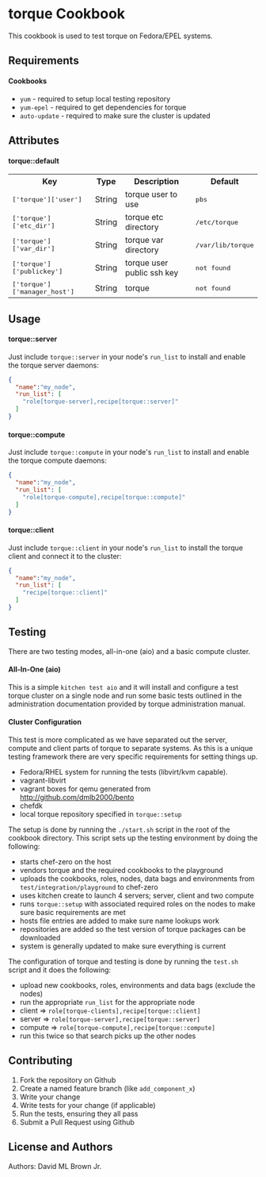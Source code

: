 torque Cookbook
====================
This cookbook is used to test torque on Fedora/EPEL systems.

Requirements
------------
#### Cookbooks
- `yum` - required to setup local testing repository
- `yum-epel` - required to get dependencies for torque
- `auto-update` - required to make sure the cluster is updated

Attributes
----------
#### torque::default
<table>
  <tr>
    <th>Key</th>
    <th>Type</th>
    <th>Description</th>
    <th>Default</th>
  </tr>
  <tr>
    <td><tt>['torque']['user']</tt></td>
    <td>String</td>
    <td>torque user to use</td>
    <td><tt>pbs</tt></td>
  </tr>
  <tr>
    <td><tt>['torque']['etc_dir']</tt></td>
    <td>String</td>
    <td>torque etc directory</td>
    <td><tt>/etc/torque</tt></td>
  </tr>
  <tr>
    <td><tt>['torque']['var_dir']</tt></td>
    <td>String</td>
    <td>torque var directory</td>
    <td><tt>/var/lib/torque</tt></td>
  </tr>
  <tr>
    <td><tt>['torque']['publickey']</tt></td>
    <td>String</td>
    <td>torque user public ssh key</td>
    <td><tt>not found</tt></td>
  </tr>
  <tr>
    <td><tt>['torque']['manager_host']</tt></td>
    <td>String</td>
    <td>torque </td>
    <td><tt>not found</tt></td>
  </tr>
</table>

Usage
-----
#### torque::server
Just include `torque::server` in your node's `run_list` to install
and enable the torque server daemons:

```json
{
  "name":"my_node",
  "run_list": [
    "role[torque-server],recipe[torque::server]"
  ]
}
```

#### torque::compute
Just include `torque::compute` in your node's `run_list` to install
and enable the torque compute daemons:

```json
{
  "name":"my_node",
  "run_list": [
    "role[torque-compute],recipe[torque::compute]"
  ]
}
```

#### torque::client
Just include `torque::client` in your node's `run_list` to install
the torque client and connect it to the cluster:

```json
{
  "name":"my_node",
  "run_list": [
    "recipe[torque::client]"
  ]
}
```

Testing
------------

There are two testing modes, all-in-one (aio) and a basic compute
cluster.

#### All-In-One (aio)

This is a simple `kitchen test aio` and it will install and configure
a test torque cluster on a single node and run some basic tests 
outlined in the administration documentation provided by torque 
administration manual.

#### Cluster Configuration

This test is more complicated as we have separated out the server,
compute and client parts of torque to separate systems. As this is
a unique testing framework there are very specific requirements for
setting things up.

- Fedora/RHEL system for running the tests (libvirt/kvm capable).
- vagrant-libvirt
- vagrant boxes for qemu generated from
  http://github.com/dmlb2000/bento
- chefdk
- local torque repository specified in `torque::setup`

The setup is done by running the `./start.sh` script in the root
of the cookbook directory. This script sets up the testing 
environment by doing the following:

- starts chef-zero on the host
- vendors torque and the required cookbooks to the playground
- uploads the cookbooks, roles, nodes, data bags and environments 
  from `test/integration/playground` to chef-zero
- uses kitchen create to launch 4 servers; server, client and two 
  compute
- runs `torque::setup` with associated required roles on the nodes
  to make sure basic requirements are met
 - hosts file entries are added to make sure name lookups work
 - repositories are added so the test version of torque packages can
   be downloaded
 - system is generally updated to make sure everything is current

The configuration of torque and testing is done by running the
`test.sh` script and it does the following:

- upload new cookbooks, roles, environments and data bags (exclude
  the nodes)
- run the appropriate `run_list` for the appropriate node
 - client => `role[torque-clients],recipe[torque::client]`
 - server => `role[torque-server],recipe[torque::server]`
 - compute => `role[torque-compute],recipe[torque::compute]`
- run this twice so that search picks up the other nodes

Contributing
------------
1. Fork the repository on Github
2. Create a named feature branch (like `add_component_x`)
3. Write your change
4. Write tests for your change (if applicable)
5. Run the tests, ensuring they all pass
6. Submit a Pull Request using Github

License and Authors
-------------------
Authors:
David ML Brown Jr.
